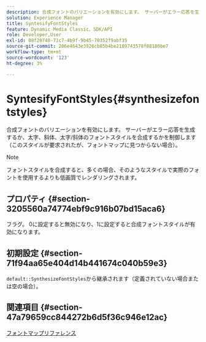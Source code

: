 ```yaml
---
description: 合成フォントのバリエーションを有効にします。 サーバーがエラー応答を生成するか、太字、斜体、太字/斜体のフォントスタイルを合成するかを制御します（このスタイルが要求されたが、フォントマップに見つからない場合）。
solution: Experience Manager
title: SyntesifyFontStyles
feature: Dynamic Media Classic、SDK/API
role: Developer,User
exl-id: 08f20748-71c7-4b9f-9b45-70352f9abf35
source-git-commit: 206e4643e3926cb85b4be2189743578f88180be7
workflow-type: tm+mt
source-wordcount: '123'
ht-degree: 3%

---
```


# SyntesifyFontStyles{#synthesizefontstyles}

合成フォントのバリエーションを有効にします。 サーバーがエラー応答を生成するか、太字、斜体、太字/斜体のフォントスタイルを合成するかを制御します（このスタイルが要求されたが、フォントマップに見つからない場合）。

>[!NOTE]
>
>フォントスタイルを合成すると、多くの場合、そのようなスタイルで実際のフォントを使用するよりも低画質でレンダリングされます。

## プロパティ {#section-3205560a74774ebf9c916b07bd15aca6}

フラグ。 0に設定すると無効になり、1に設定すると合成フォントスタイルが有効になります。

## 初期設定 {#section-71f94aa65e404d14b441674c040b59e3}

`default::SynthesizeFontStyles`から継承されます（定義されていない場合または空の場合）。

## 関連項目 {#section-47a79659cc844272b6d5f36c946e12ac}

[フォントマップリファレンス](../../../../../is-api/image-catalog/image-serving-api-ref/c-image-catalog-reference/c-font-map-reference/c-font-map-reference.md#concept-f81f319d03c646c5a8ef87b3277dd37d)
